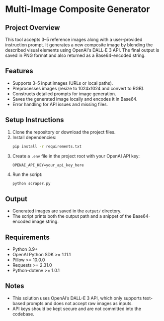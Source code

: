 # Multi-Image Composite Generator

## Project Overview
This tool accepts 3–5 reference images along with a user-provided instruction prompt. It generates a new composite image by blending the described visual elements using OpenAI's DALL-E 3 API. The final output is saved in PNG format and also returned as a Base64-encoded string.

## Features
- Supports 3–5 input images (URLs or local paths).
- Preprocesses images (resize to 1024x1024 and convert to RGB).
- Constructs detailed prompts for image generation.
- Saves the generated image locally and encodes it in Base64.
- Error handling for API issues and missing files.

## Setup Instructions
1. Clone the repository or download the project files.
2. Install dependencies:
   ```bash
   pip install -r requirements.txt
   ```
3. Create a `.env` file in the project root with your OpenAI API key:
   ```
   OPENAI_API_KEY=your_api_key_here
   ```
4. Run the script:
   ```bash
   python scraper.py
   ```

## Output
- Generated images are saved in the `output/` directory.
- The script prints both the output path and a snippet of the Base64-encoded image string.

## Requirements
- Python 3.9+
- OpenAI Python SDK >= 1.11.1
- Pillow >= 10.0.0
- Requests >= 2.31.0
- Python-dotenv >= 1.0.1

## Notes
- This solution uses OpenAI’s DALL-E 3 API, which only supports text-based prompts and does not accept raw images as inputs.
- API keys should be kept secure and are not committed into the codebase.
